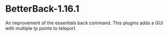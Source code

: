 # BetterBack-1.16.1
An improvement of the essentials back command. This plugins adds a GUI with multiple tp points to teleport.
